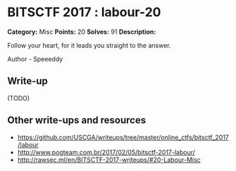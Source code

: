 # BITSCTF 2017 : labour-20

**Category:** Misc
**Points:** 20
**Solves:** 91
**Description:**

Follow your heart, for it leads you straight to the answer.

Author - Speeeddy

## Write-up

(TODO)

## Other write-ups and resources

* https://github.com/USCGA/writeups/tree/master/online_ctfs/bitsctf_2017/labour
* http://www.pogteam.com.br/2017/02/05/bitsctf-2017-labour/
* http://rawsec.ml/en/BITSCTF-2017-writeups/#20-Labour-Misc
